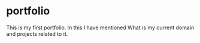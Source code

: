 # portfolio
This is my first portfolio. In this I have mentioned What is my current domain and projects related to it.

